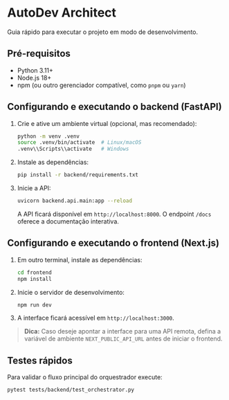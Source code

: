 # AutoDev Architect

Guia rápido para executar o projeto em modo de desenvolvimento.

## Pré-requisitos

- Python 3.11+
- Node.js 18+
- npm (ou outro gerenciador compatível, como `pnpm` ou `yarn`)

## Configurando e executando o backend (FastAPI)

1. Crie e ative um ambiente virtual (opcional, mas recomendado):

   ```bash
   python -m venv .venv
   source .venv/bin/activate  # Linux/macOS
   .venv\\Scripts\\activate   # Windows
   ```

2. Instale as dependências:

   ```bash
   pip install -r backend/requirements.txt
   ```

3. Inicie a API:

   ```bash
   uvicorn backend.api.main:app --reload
   ```

   A API ficará disponível em `http://localhost:8000`. O endpoint `/docs` oferece a documentação interativa.

## Configurando e executando o frontend (Next.js)

1. Em outro terminal, instale as dependências:

   ```bash
   cd frontend
   npm install
   ```

2. Inicie o servidor de desenvolvimento:

   ```bash
   npm run dev
   ```

3. A interface ficará acessível em `http://localhost:3000`.

> **Dica:** Caso deseje apontar a interface para uma API remota, defina a variável de ambiente `NEXT_PUBLIC_API_URL` antes de iniciar o frontend.

## Testes rápidos

Para validar o fluxo principal do orquestrador execute:

```bash
pytest tests/backend/test_orchestrator.py
```
